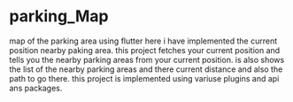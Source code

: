 # parking_Map
map of the parking area using flutter
here i have implemented the current position nearby paking area.
this project fetches your current position and tells you the nearby parking areas from your current position.
is also shows the list of the nearby parking areas and there current distance and also the path to go there.
this project is implemented using  variuse plugins and api ans packages.

